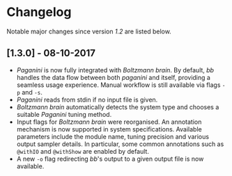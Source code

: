 # Changelog
Notable major changes since version *1.2* are listed below.

## [1.3.0] - 08-10-2017
- *Paganini* is now fully integrated with *Boltzmann brain*. By default, *bb*
  handles the data flow between both *paganini* and itself, providing a seamless
  usage experience. Manual workflow is still available via flags `-p` and `-s`.
- *Paganini* reads from stdin if no input file is given.
- *Boltzmann brain* automatically detects the system type and chooses a suitable
  *Paganini* tuning method.
- Input flags for *Boltzmann brain* were reorganised. An annotation mechanism
  is now supported in system specifications. Available parameters include the module
  name, tuning precision and various output sampler details. In particular, some
  common annotations such as `@withIO` and `@withShow` are enabled by default.
- A new `-o` flag redirecting *bb*'s output to a given output file is now available.
